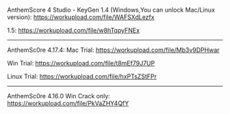 AnthemScore 4 Studio - KeyGen 1.4
(Windows,You can unlock Mac/Linux version):
https://workupload.com/file/WAFSXdLezfx

1.5: https://workupload.com/file/w8hTqpyFNEx

_____________________________
AnthemSc0re 4.17.4:
Mac Trial:
https://workupload.com/file/Mb3v9DPHwar

Win Trial:
https://workupload.com/file/t8mEf79J7UP

Linux Trial:
https://workupload.com/file/hxPTsZStFPr

________________________
AnthemSc0re 4.16.0 Win Crack only:
https://workupload.com/file/PkVaZHY4QfY
